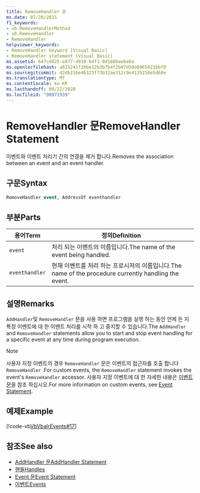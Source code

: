 ```yaml
---
title: RemoveHandler 문
ms.date: 07/20/2015
f1_keywords:
- vb.RemoveHandlerMethod
- vb.RemoveHandler
- RemoveHandler
helpviewer_keywords:
- RemoveHandler keyword [Visual Basic]
- RemoveHandler statement [Visual Basic]
ms.assetid: 647cd825-e877-4910-b4f1-8d168beebe6a
ms.openlocfilehash: a815241f20be12b3b7b4f2b87d50a8965021bbf0
ms.sourcegitcommit: d2db216e46323f73b32ae312c9e4135258e5d68e
ms.translationtype: MT
ms.contentlocale: ko-KR
ms.lasthandoff: 09/22/2020
ms.locfileid: "90871939"
---
```

# <a name="removehandler-statement"></a><span data-ttu-id="d6a5c-102">RemoveHandler 문</span><span class="sxs-lookup"><span data-stu-id="d6a5c-102">RemoveHandler Statement</span></span>

<span data-ttu-id="d6a5c-103">이벤트와 이벤트 처리기 간의 연결을 제거 합니다.</span><span class="sxs-lookup"><span data-stu-id="d6a5c-103">Removes the association between an event and an event handler.</span></span>  
  
## <a name="syntax"></a><span data-ttu-id="d6a5c-104">구문</span><span class="sxs-lookup"><span data-stu-id="d6a5c-104">Syntax</span></span>  
  
```vb  
RemoveHandler event, AddressOf eventhandler  
```  
  
## <a name="parts"></a><span data-ttu-id="d6a5c-105">부분</span><span class="sxs-lookup"><span data-stu-id="d6a5c-105">Parts</span></span>  
  
|<span data-ttu-id="d6a5c-106">용어</span><span class="sxs-lookup"><span data-stu-id="d6a5c-106">Term</span></span>|<span data-ttu-id="d6a5c-107">정의</span><span class="sxs-lookup"><span data-stu-id="d6a5c-107">Definition</span></span>|  
|---|---|  
|`event`|<span data-ttu-id="d6a5c-108">처리 되는 이벤트의 이름입니다.</span><span class="sxs-lookup"><span data-stu-id="d6a5c-108">The name of the event being handled.</span></span>|  
|`eventhandler`|<span data-ttu-id="d6a5c-109">현재 이벤트를 처리 하는 프로시저의 이름입니다.</span><span class="sxs-lookup"><span data-stu-id="d6a5c-109">The name of the procedure currently handling the event.</span></span>|  
  
## <a name="remarks"></a><span data-ttu-id="d6a5c-110">설명</span><span class="sxs-lookup"><span data-stu-id="d6a5c-110">Remarks</span></span>  

 <span data-ttu-id="d6a5c-111">`AddHandler`및 `RemoveHandler` 문을 사용 하면 프로그램을 실행 하는 동안 언제 든 지 특정 이벤트에 대 한 이벤트 처리를 시작 하 고 중지할 수 있습니다.</span><span class="sxs-lookup"><span data-stu-id="d6a5c-111">The `AddHandler` and `RemoveHandler` statements allow you to start and stop event handling for a specific event at any time during program execution.</span></span>  
  
> [!NOTE]
> <span data-ttu-id="d6a5c-112">사용자 지정 이벤트의 경우 `RemoveHandler` 문은 이벤트의 접근자를 호출 합니다 `RemoveHandler` .</span><span class="sxs-lookup"><span data-stu-id="d6a5c-112">For custom events, the `RemoveHandler` statement invokes the event's `RemoveHandler` accessor.</span></span> <span data-ttu-id="d6a5c-113">사용자 지정 이벤트에 대 한 자세한 내용은 [이벤트 문](event-statement.md)을 참조 하십시오.</span><span class="sxs-lookup"><span data-stu-id="d6a5c-113">For more information on custom events, see [Event Statement](event-statement.md).</span></span>  
  
## <a name="example"></a><span data-ttu-id="d6a5c-114">예제</span><span class="sxs-lookup"><span data-stu-id="d6a5c-114">Example</span></span>  

 [!code-vb[VbVbalrEvents#17](~/samples/snippets/visualbasic/VS_Snippets_VBCSharp/VbVbalrEvents/VB/Class1.vb#17)]  
  
## <a name="see-also"></a><span data-ttu-id="d6a5c-115">참조</span><span class="sxs-lookup"><span data-stu-id="d6a5c-115">See also</span></span>

- [<span data-ttu-id="d6a5c-116">AddHandler 문</span><span class="sxs-lookup"><span data-stu-id="d6a5c-116">AddHandler Statement</span></span>](addhandler-statement.md)
- [<span data-ttu-id="d6a5c-117">핸들</span><span class="sxs-lookup"><span data-stu-id="d6a5c-117">Handles</span></span>](handles-clause.md)
- [<span data-ttu-id="d6a5c-118">Event 문</span><span class="sxs-lookup"><span data-stu-id="d6a5c-118">Event Statement</span></span>](event-statement.md)
- [<span data-ttu-id="d6a5c-119">이벤트</span><span class="sxs-lookup"><span data-stu-id="d6a5c-119">Events</span></span>](../../programming-guide/language-features/events/index.md)
